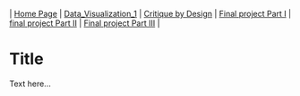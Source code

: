 | [Home Page](https://radhikag1604.github.io/Telling_Stories_With_Data/) | [Data_Visualization_1](https://radhikag1604.github.io/TellingStories/Data_Visualization_1.html) | [Critique by Design](https://radhikag1604.github.io/TellingStories/critique-by-design.html) | [Final project Part I](https://radhikag1604.github.io/TellingStories/final-project-part-one.html) | [final project Part II](https://radhikag1604.github.io/TellingStories/final-project-part-two.html) | [Final project Part III](https://radhikag1604.github.io/TellingStories/final-project-part-three.html) |

# Title
Text here...
